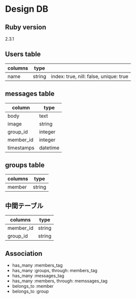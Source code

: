 # Design DB
## Ruby version
2.3.1

## Users table
| columns | type   |                                        |
|---------|--------|----------------------------------------|
| name    | string | index: true, nill: false, unique: true |

## messages table
| column     | type     |
|------------|----------|
| body       | text     |
| image      | string   |
| group_id   | integer  |
| member_id    | integer  |
| timestamps | datetime |

## groups table
| columns | type   |
|---------|--------|
| member  | string |

## 中間テーブル
| columns | type   |
|---------|--------|
| member_id  | string |
| group_id  | string |

## Association
* has_many :members_tag
* has_many :groups, through: members_tag
* has_many :messages_tag
* has_many :members, through: memssages_tag
* belongs_to :member
* belongs_to :group
